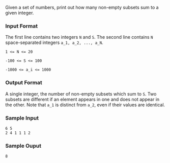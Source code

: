 Given a set of numbers, print out how many non-empty subsets sum to a given integer.

### Input Format
The first line contains two integers `N` and `S`. The second line contains `N` space-separated integers `a_1, a_2, ..., a_N`.

`1 <= N <= 20`

`-100 <= S <= 100`

`-1000 <= a_i <= 1000`

### Output Format
A single integer, the number of non-empty subsets which sum to `S`. Two subsets are different if an element appears in one and does not appear in the other. Note that `a_1` is distinct from `a_2`, even if their values are identical.

### Sample Input
```
6 5
2 4 1 1 1 2
```

### Sample Ouput
```
8
```